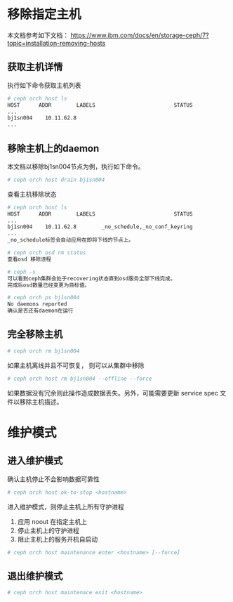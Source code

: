 # 移除指定主机

本文档参考如下文档： https://www.ibm.com/docs/en/storage-ceph/7?topic=installation-removing-hosts

## 获取主机详情

执行如下命令获取主机列表

```bash
# ceph orch host ls
HOST      ADDR        LABELS                         STATUS  
...
bj1sn004	10.11.62.8                           
...
```

## 移除主机上的daemon

本文档以移除bj1sn004节点为例，执行如下命令。

```bash
# ceph orch host drain bj1sn004
```

查看主机移除状态

```bash
# ceph orch host ls
HOST      ADDR        LABELS                         STATUS  
...
bj1sn004	10.11.62.8        _no_schedule,_no_conf_keyring                    
...
_no_schedule标签会自动应用在即将下线的节点上。
```

```bash
# ceph orch osd rm status
查看osd 移除进程
```

```bash
# ceph -s
可以看到ceph集群会处于recovering状态直到osd服务全部下线完成。
完成后osd数量已经变更为目标值。
```

```bash
# ceph orch ps bj1sn004
No daemons reported
确认是否还有daemon在运行
```

## 完全移除主机

```bash
# ceph orch rm bj1sn004
```

如果主机离线并且不可恢复， 则可以从集群中移除

```bash
# ceph orch host rm bj1sn004 --offline --force
```
如果数据没有冗余则此操作造成数据丢失。另外，可能需要更新 service spec 文件以移除主机描述。

# 维护模式


## 进入维护模式

确认主机停止不会影响数据可靠性

```bash
# ceph orch host ok-to-stop <hostname>
```

进入维护模式，则停止主机上所有守护进程
1. 应用 noout 在指定主机上
2. 停止主机上的守护进程
3. 阻止主机上的服务开机自启动

```bash
# ceph orch host maintenance enter <hostname> [--force]
```

## 退出维护模式

```bash
# ceph orch host maintenace exit <hostname> 

```